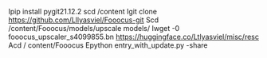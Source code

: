 Ipip install pygit21.12.2
scd /content
Igit clone https://github.com/Lllyasviel/Fooocus-git
Scd /content/Fooocus/models/upscale models/
Iwget -0 fooocus_upscaler_s4099855.bn https://huggingface.co/Ltlyasviel/misc/resc
Acd / content/Fooocus
Epython entry_with_update.py -share
